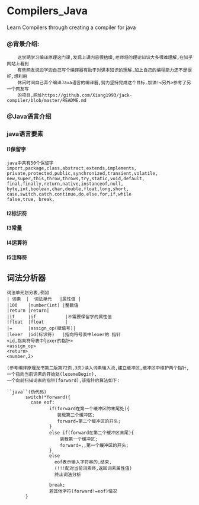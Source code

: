 # Compilers_Java
Learn Compilers through creating a compiler for java
### @背景介绍:
        这学期学习编译原理这门课,发现上课内容很枯燥,老师将的理论知识大多很难理解,在知乎网站上看到
        有些网友说边学边自己写个编译器有助于对课本知识的理解,加上自己的编程能力还不是很好,想利用
        休闲时间自己弄个编译Java语言的编译器,努力坚持完成这个目标.加油!<另外>参考了另一个网友写
        的项目,网址https://github.com/Xiang1993/jack-compiler/blob/master/README.md
### @Java语言介绍

### java语言要素
#### l1保留字
    java中共有50个保留字
    import,package,class,abstract,extends,implements,
    private,protected,public,synchronized,transient,volatile,
    new,super,this,throw,throws,try,static,void,default,
    final,finally,return,native,instanceof,null,
    byte,int,boolean,char,double,float,long,short,
    case,switch,catch,continue,do,else,for,if,while
    false,true, break,
    
####    l2标识符
####    l3常量
####    l4运算符
####    l5注释符
## 词法分析器
    词法单元划分表,例如
    | 词素  |  词法单元   |属性值 |
    |100    |number(int) |整数值
    |return |return|
    |if     |if           |不需要保留字的属性值
    |float  |float        |
    |=      |assign_op(赋值号)|
    |lexer  |id(标识符)   |指向符号表中lexer的 指针
    <id,指向符号表中lexer的指针>
    <assign_op>
    <return>
    <number,2>
    
    (参考编译原理龙书第二版第72页,3页)读入词素输入流,建立缓冲区,缓冲区中维护两个指针,一个指向当前词素的开始处(lexemeBegin),
    一个向前扫描词素的指针(forward),该指针的算法如下:
  
``` 
``java``(伪代码)
       switch(*forward){
         case eof:
                if(forward在第一个缓冲区的末尾处){
                   装载第二个缓冲区;
                   forward=第二个缓冲区的开头;
                }
                else if(forward在第二个缓冲区末尾){
                    装载第一个缓冲区;
                    forward=,,第一个缓冲区的开头;
                }
                else
                  eof表示输入字符串的,结束,
                  (!!!配对当前词素终,返回词素属性值)
                  终止词法分析
                
                break;
                若其他字符(forward!=eof)情况
       }       
```
    
